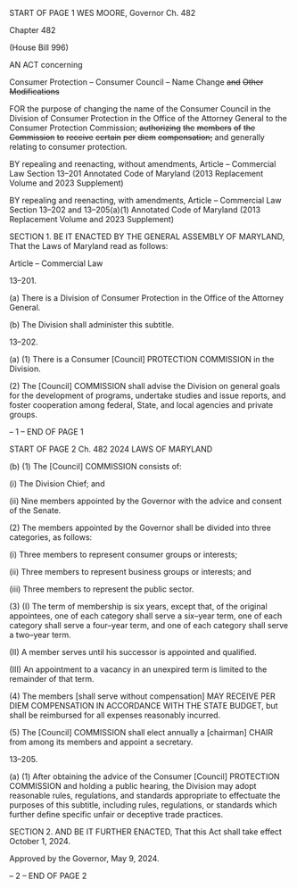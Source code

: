 START OF PAGE 1
WES MOORE, Governor Ch. 482

Chapter 482

(House Bill 996)

AN ACT concerning

Consumer Protection – Consumer Council – Name Change ~~and~~ ~~Other~~
~~Modifications~~

FOR the purpose of changing the name of the Consumer Council in the Division of
Consumer Protection in the Office of the Attorney General to the Consumer
Protection Commission; ~~authorizing~~ ~~the~~ ~~members~~ ~~of~~ ~~the~~ ~~Commission~~ ~~to~~ ~~receive~~
~~certain~~ ~~per~~ ~~diem~~ ~~compensation;~~ and generally relating to consumer protection.

BY repealing and reenacting, without amendments,
Article – Commercial Law
Section 13–201
Annotated Code of Maryland
(2013 Replacement Volume and 2023 Supplement)

BY repealing and reenacting, with amendments,
Article – Commercial Law
Section 13–202 and 13–205(a)(1)
Annotated Code of Maryland
(2013 Replacement Volume and 2023 Supplement)

SECTION 1. BE IT ENACTED BY THE GENERAL ASSEMBLY OF MARYLAND,
That the Laws of Maryland read as follows:

Article – Commercial Law

13–201.

(a) There is a Division of Consumer Protection in the Office of the Attorney
General.

(b) The Division shall administer this subtitle.

13–202.

(a) (1) There is a Consumer [Council] PROTECTION COMMISSION in the
Division.

(2) The [Council] COMMISSION shall advise the Division on general goals
for the development of programs, undertake studies and issue reports, and foster
cooperation among federal, State, and local agencies and private groups.

– 1 –
END OF PAGE 1

START OF PAGE 2
Ch. 482 2024 LAWS OF MARYLAND

(b) (1) The [Council] COMMISSION consists of:

(i) The Division Chief; and

(ii) Nine members appointed by the Governor with the advice and
consent of the Senate.

(2) The members appointed by the Governor shall be divided into three
categories, as follows:

(i) Three members to represent consumer groups or interests;

(ii) Three members to represent business groups or interests; and

(iii) Three members to represent the public sector.

(3) (I) The term of membership is six years, except that, of the original
appointees, one of each category shall serve a six–year term, one of each category shall
serve a four–year term, and one of each category shall serve a two–year term.

(II) A member serves until his successor is appointed and qualified.

(III) An appointment to a vacancy in an unexpired term is limited to
the remainder of that term.

(4) The members [shall serve without compensation] MAY RECEIVE PER
DIEM COMPENSATION IN ACCORDANCE WITH THE STATE BUDGET, but shall be
reimbursed for all expenses reasonably incurred.

(5) The [Council] COMMISSION shall elect annually a [chairman] CHAIR
from among its members and appoint a secretary.

13–205.

(a) (1) After obtaining the advice of the Consumer [Council] PROTECTION
COMMISSION and holding a public hearing, the Division may adopt reasonable rules,
regulations, and standards appropriate to effectuate the purposes of this subtitle, including
rules, regulations, or standards which further define specific unfair or deceptive trade
practices.

SECTION 2. AND BE IT FURTHER ENACTED, That this Act shall take effect
October 1, 2024.

Approved by the Governor, May 9, 2024.

– 2 –
END OF PAGE 2